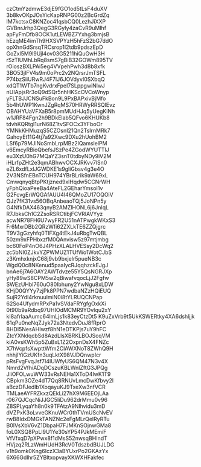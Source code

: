czCtmYzdmwE3djE9fGO1od5tLsF4duXV
3b8kvOKpJOsYicKapRNPG00z2BcGrdZq
IM7kctsxC8KNZoc41qsbCQ0LezhJiXXP
GVBnrJrhp3QegG3RGyIy4zaCvR9uMlhf
apFyFmDfb8OCK1utLEWBZ7Yxhg3bmjsB
hEzqME4imTh9HXSVPYzH5hFzS2bG7ddO
opXhnGdSrsqTRCsrop1I2tdb9pdszEpD
GoZxl5M9l9Ujl4ov03G5211hiQuGwH3H
rSzTlUMhLbRq8smS7gBiB32GOWm895TV
rOioszBXLPAi5eg4VVpehPwh3d8b8xfk
3BO53jIFV4s9m0oPrc2v2NQrsrJmTSFL
P74bzSiiURwRJ4F7IJ6JOVdyvI0SXbqQ
xdQT1WTb7ngKvdrxFpeI7SLppgwiNlwJ
nUIApjsRr3oQ9dSQr5nhHKScOVCoWnyp
yFLTBJJCNSuFkBon9L9PxBAPxivBjMfo
5b4hUWP1KwnJZgRqMS70HRWyRRSQlEvz
OBAHYUaVFXaB5r8pmMUdHJq5yUegKiNh
w1JRF84Fgn2h9BDkElab5QFvo6KHUKb8
tdvhKQRtgI1urN68Z1tvSFOCx3YFboOr
YMNkKHMuzqS5CZOsnI21Qn2TsIrnMRk7
GahoyEt11G4tj7a92Xwc9DXu2hUohBM2
LSf6p79MJINoSmbLrpMBz2lQamslelPM
v6EmcyRBioQbefsJSzPe4ZGodWYUTTlJ
eu3XzU0hG7MQaYZ3snT0tdbyNDy9iV2M
iHLrfpZHt2e3qmABhwvOCXJRKvv7lSn0
eZL6xdfLxlJGWDKE1s9gliGbsv4g3e4O
2V3NSfnEBnTCUH974YBrBLrik9aW69xL
CmwqnyqBtpPKtjzned9xlHqdw5CCNrWH
yFphQioaPeeBa4AteFL2GEharYmsoI1v
G2FcvgErWQGAfAUU4l46QMoZU17OQOlV
QJz7fK31vs56OBqAnbeaoTQj5JoNPn5y
G4NfkDAX463qnyB2AMZlHONL6j6JnIqL
R7JbksCh1C2ZsoRSRCtibjFCVRlAVYyz
acwNR78FH6U7wyFR2U51nATPwgkWKxS3
Fr6MxrDBb2QRzWfi62ZXLkTE6ZZQjgrc
T9V3gGzyhfq0TlFXg4tEkJ4uRbgTwQBL
50zm9xFPHbxzfM0QAnvisw5z97mtjmbg
bc60FoP4nO6J4PHzXLALHVESsy2DcWq2
zc5bNI0ZJkvYZPWMUZ1TUfWo1WotCJbS
z3KmhxknjxC68j9vb9bxjelr5pueNB3c
WgdQ0c8NKenud5paaIycRJqqhzckEJgJ
bnAe6j7A6OAY2AWTdvze55Y5QsNGRJXp
yHy89wS8CPM5w2qBiwafvqocLjJ2Fgfw
SWEzUHbI760uO80Ibhuny2YwNgu8xLDW
KHjD0QYYy7zjPk8PPN7wdbaNZzHQiEUQ
SujR2YdI4rknuulmiN0i8tYLRUQCNPap
62So4UfydmRPxPa1vSVdaFRYgfgOxkXi
0t90b9aRdbq97UHIOdMCMR9YOvIqu2xY
kI8afrlaaAumc64lmLjs1k83eyCtzDt5
K9uZxVrb9t5UkKSWERtky4XA6dshljjk
61qPu0neNqZJyk72a3NtedvDuJ8fRprO
8HDI5NesAHIwzf8hN1eDTKPjs7uY9hFC
ZtcYXNdqcbSd8AzdLIsXBRKLBOJScqVM
kiA0vsKWh5p5ZuBxL1Z2OxpnDsX4FNZc
X7hVcpfsXwpttWfm2ClAWXNoT8ZWhQ9H
nhhjIYiGzUKfn3uqLktX98VJDQnwpIcr
pRsFvgFvqJsf7I4IUWfyUS6QM47N3v4X
Nmrd2VfhiADqDCszuKBLWnlZftG3JPQg
JliOFOLwuWW33vRsNEHa1XToD4IwK1T9
CBpkm3OZe4dT7Qq8RNUvLmcDwKfbvy2l
aBczDFJedlb1XoqayuKJ9TxeXw3nfVCR
TMLaeAYFRZkxzQEkLi27hX9M6EEOjLAa
r067QJCqcNiJJGC5IiDu962drMmu0v96
Z8SPLyqaYh8n0k9TFAtzA9Nlhvidu3mD
dVZPxK3oLvveGKnuWCr0thTVmUScNvEV
rwB8IdxDMGkTANZNc2eFgMLrQelRyRTu
B0IVsXbV6vZ1DbpaH7FJMKnSOjnwGMa8
foL0XSQ8PpLl9U1Ye30sYP54PJkMEmiF
VfVfxqD7pXPwx8f1dMsS52nwsqBHIndT
HVjzq2RLzWmHUdH3RcV0TdszbdBUJLDG
v1h9omk0Kng6IczX3aBYUxrPo2GKAzYx
6X66Gdlhr5ZYBltxopvayXKWXHFakfec
